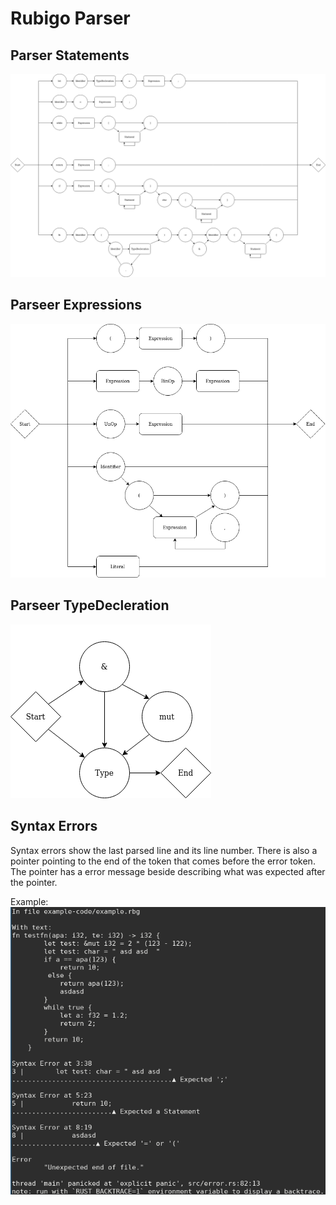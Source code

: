 # Rubigo Parser

## Parser Statements
![Parser Statements](https://github.com/Blinningjr/rubigo-lang/blob/master/images/parser/rubigo_statements.png)

## Parseer Expressions
![Parser Expressions](https://github.com/Blinningjr/rubigo-lang/blob/master/images/parser/rubigo_expressions.png)

## Parseer TypeDecleration
![Parser TypeDecleration](https://github.com/Blinningjr/rubigo-lang/blob/master/images/parser/rubigo_type_decleration.png)

## Syntax Errors
Syntax errors show the last parsed line and its line number. There is also a
pointer pointing to the end of the token that comes before the error token.
The pointer has a error message beside describing what was expected after
the pointer.

Example:
![Error Example](https://github.com/Blinningjr/rubigo-lang/blob/master/images/parser/rubigo_error_example.png)

